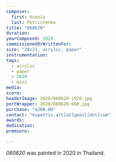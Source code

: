 ```yaml
---
composer:
  first: Ksenia
  last: Petrichenko
title: "060620"
duration:
yearComposed: 2020
commissionedOrWrittenFor:
size: "28x21, acrylic, paper"
instrumentation:
tags:
  - acrylic
  - paper
  - 2020
  - mini
media:
score:
headerImage: 2020/060620-1920.jpg
portWrapper: 2020/060620-660.jpg
purchase: "$200.00"
contact: "kspetric.art[at]gmail[dot]com"
awards:
dedication:
premiere:

---
```

*060620* was painted in 2020 in Thailand.
<br><Br>
